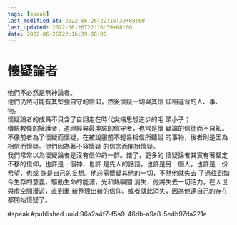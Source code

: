 ```yaml
---
tags: [speak]
last_modified_at: 2022-06-26T22:16:39+08:00
last_updated: 2022-06-26T22:16:39+08:00
date: 2022-06-26T22:16:39+08:00
---
```

# 懷疑論者

他們不必然是無神論者。  
他們仍然可能有其堅強自守的信仰，然後懷疑一切與其信
仰相違背的人、事、物。  
懷疑論者的成員不只含了自詡走在時代尖端思想進步的毛
頭小子；  
傳統教條的擁護者，道理經典最虔誠的信守者，也常是懷
疑論的信徒而不自知。  
不像前者為了懷疑而懷疑，在被說服前不輕易相信所聽說
的事物，後者則是因為相信而懷疑。他們因為著不容懷疑
的信念而開始懷疑。  
我們常常以為懷疑論者是沒有信仰的一群。錯了，更多的
懷疑論者其實有著堅定不移的信仰，也許是一個神，也許
是先人的話語，也許是另一個人，也許是一份希望，也或
許是自己的妄想。他必需懷疑其他的一切，不然他就失去
了過往到如今生存的意義，驅動生命的能源，光和熱瞬間
消失，他將失去一切活力，在人世與虛空間漫遊，直到重
新整理出新的信仰。或者就此消失，因為他連自己的存在
都開始懷疑了。

#speak #published
uuid:96a2a4f7-f5a9-46db-a9a8-5edb97da221e